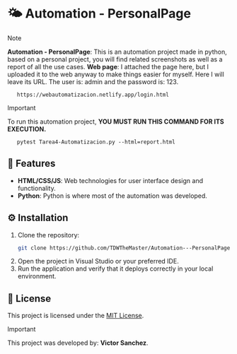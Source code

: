 # 🌤 Automation - PersonalPage
> [!NOTE]
**Automation - PersonalPage**: This is an automation project made in python, based on a personal project, you will find related screenshots as well as a report of all the use cases.
**Web page**: I attached the page here, but I uploaded it to the web anyway to make things easier for myself. Here I will leave its URL. The user is: admin and the password is: 123.

```text
   https://webautomatizacion.netlify.app/login.html
   ```

> [!IMPORTANT]
> To run this automation project, **YOU MUST RUN THIS COMMAND FOR ITS EXECUTION.**
```text
   pytest Tarea4-Automatizacion.py --html=report.html
   ```

## 🔐 Features
  - **HTML/CSS/JS**: Web technologies for user interface design and functionality.
  - **Python**: Python is where most of the automation was developed.

## ⚙ Installation
1. Clone the repository:
    ```bash
    git clone https://github.com/TDWTheMaster/Automation---PersonalPage
    ```
2. Open the project in Visual Studio or your preferred IDE.
3. Run the application and verify that it deploys correctly in your local environment.


## 📔 License
This project is licensed under the [MIT License](./LICENSE).

> [!IMPORTANT]
This project was developed by: **Victor Sanchez**.
